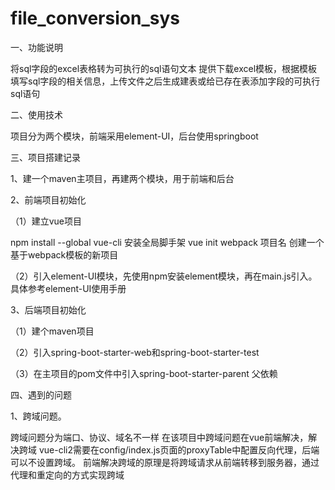 # file_conversion_sys
一、功能说明

将sql字段的excel表格转为可执行的sql语句文本
提供下载excel模板，根据模板填写sql字段的相关信息，上传文件之后生成建表或给已存在表添加字段的可执行sql语句

二、使用技术

项目分为两个模块，前端采用element-UI，后台使用springboot

三、项目搭建记录

1、建一个maven主项目，再建两个模块，用于前端和后台

2、前端项目初始化

（1）建立vue项目

npm install --global vue-cli     安装全局脚手架
vue init webpack 项目名           创建一个基于webpack模板的新项目

（2）引入element-UI模块，先使用npm安装element模块，再在main.js引入。具体参考element-UI使用手册

3、后端项目初始化

（1）建个maven项目

（2）引入spring-boot-starter-web和spring-boot-starter-test

（3）在主项目的pom文件中引入spring-boot-starter-parent 父依赖

四、遇到的问题

1、跨域问题。

跨域问题分为端口、协议、域名不一样
在该项目中跨域问题在vue前端解决，解决跨域 vue-cli2需要在config/index.js页面的proxyTable中配置反向代理，后端可以不设置跨域。
前端解决跨域的原理是将跨域请求从前端转移到服务器，通过代理和重定向的方式实现跨域
